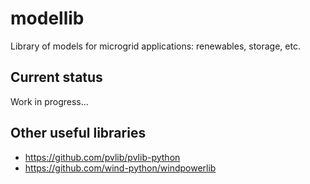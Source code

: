 # modellib
Library of models for microgrid applications: renewables, storage, etc.

## Current status

Work in progress...

## Other useful libraries
* https://github.com/pvlib/pvlib-python
* https://github.com/wind-python/windpowerlib
